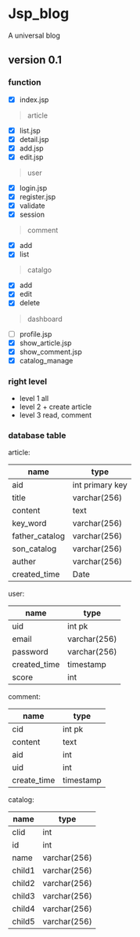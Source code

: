 # Jsp_blog
A universal blog

## version 0.1
### function  

- [x] index.jsp  

>  article
   - [x] list.jsp
   - [x] detail.jsp
   - [x] add.jsp
   - [x] edit.jsp  
   
> user
   - [x] login.jsp
   - [x] register.jsp
   - [x] validate
   - [x] session
   
> comment
   - [x] add
   - [x] list

> catalgo
   - [x] add
   - [x] edit
   - [x] delete

> dashboard  
   - [ ] profile.jsp
   - [x] show_article.jsp
   - [x] show_comment.jsp
   - [x] catalog_manage

### right level
   
* level 1 all
* level 2 + create article
* level 3 read, comment

### database table  
article:  

|name|type|
|----|----|
|aid|int primary key|
|title|varchar(256)|
|content|text|
|key_word|varchar(256)|
|father_catalog|varchar(256)|
|son_catalog|varchar(256)|
|auther|varchar(256)|
|created_time|Date|

user:  

|name|type|
|----|----|
|uid|int pk|
|email|varchar(256)|
|password|varchar(256)|
|created_time|timestamp|
|score|int|

comment:

|name| type|
|----|----|
|cid|int pk|
|content|text|
|aid|int|
|uid|int|
|create_time|timestamp|

catalog:

|name|type|
|----|----|
|clid|int|
|id|int|
|name|varchar(256)|
|child1|varchar(256)|
|child2|varchar(256)|
|child3|varchar(256)|
|child4|varchar(256)|
|child5|varchar(256)|

